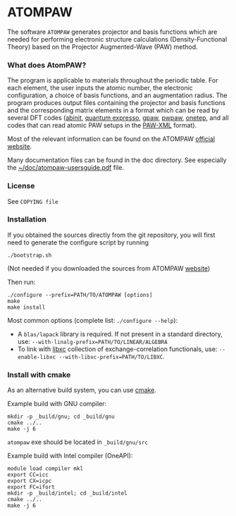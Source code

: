 ATOMPAW
================

The software `ATOMPAW` generates projector and basis functions which are needed for
performing electronic structure calculations (Density-Functional Theory)
based on the Projector Augmented-Wave (PAW) method.

### What does AtomPAW?

The program is applicable to materials throughout the periodic table.
For each element, the user inputs the atomic number, the electronic configuration,
a choice of basis functions, and an augmentation radius.
The program produces output files containing the projector and basis functions
and the corresponding matrix elements in a format which can be read by several
DFT codes ([abinit](https://www.abinit.org),
[quantum expresso](https://www.quantum-espresso.org),
[gpaw](https://wiki.fysik.dtu.dk/gpaw),
[pwpaw](http://users.wfu.edu/natalie/papers/pwpaw),
[onetep](http://www.onetep.org),
and all codes that can read atomic PAW setups in the
[PAW-XML](https://esl.cecam.org/Paw-xml) format).


Most of the relevant information can be found on the
ATOMPAW [official website](http://users.wfu.edu/natalie/papers/pwpaw).

Many documentation files can be found in the doc directory.
See especially the
[~/doc/atompaw-usersguide.pdf](https://github.com/atompaw/atompaw/blob/master/doc/atompaw-usersguide.pdf)
 file.

### License

See `COPYING file`

### Installation


If you obtained the sources directly from the git repository,
you will first need to generate the configure script by running
```
./bootstrap.sh
```
(Not needed if you downloaded the sources from ATOMPAW
[website](http://users.wfu.edu/natalie/papers/pwpaw))

Then run:
```
./configure --prefix=PATH/TO/ATOMPAW [options]
make
make install
```
Most common options (complete list: `./configure --help`):
- A `blas/lapack` library is required. If not present in a standard directory, use:
  `--with-linalg-prefix=PATH/TO/LINEAR/ALGEBRA`
- To link with [libxc](https://www.tddft.org/programs/libxc/) collection of
  exchange-correlation functionals, use:
  `--enable-libxc --with-libxc-prefix=PATH/TO/LIBXC`.

### Install with cmake

As an alternative build system, you can use [cmake](https://cmake.org/).

Example build with GNU compiler:
```shell
mkdir -p _build/gnu; cd _build/gnu
cmake ../..
make -j 6
```

`atompaw` exe should be located in `_build/gnu/src`

Example build with Intel compiler (OneAPI):
```shell
module load compiler mkl
export CC=icc
export CX=icpc
export FC=ifort
mkdir -p _build/intel; cd _build/intel
cmake ../..
make -j 6
````
